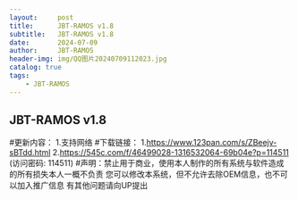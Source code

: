 ```yaml
---
layout:     post
title:      JBT-RAMOS v1.8
subtitle:   JBT-RAMOS v1.8
date:       2024-07-09
author:     JBT-RAMOS
header-img: img/QQ图片20240709112023.jpg
catalog: true
tags:
    - JBT-RAMOS
---
```

## JBT-RAMOS v1.8
#更新内容：
1.支持网络
#下载链接：
1.https://www.123pan.com/s/ZBeejv-sBTdd.html
2.https://545c.com/f/46499028-1316532064-69b04e?p=114511 (访问密码: 114511)
#声明：禁止用于商业，使用本人制作的所有系统与软件造成的所有损失本人一概不负责
您可以修改本系统，但不允许去除OEM信息，也不可以加入推广信息
有其他问题请向UP提出

